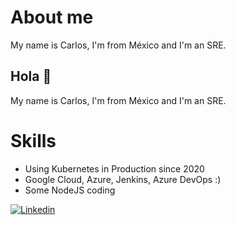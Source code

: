 # About me

My name is Carlos, I'm from México and I'm an SRE.

## Hola 👋

My name is Carlos, I'm from México and I'm an SRE.

<!--* Currently working for [@hyphametrics](https://www.hyphametrics.com/) as a Staff SRE-->

# Skills

* Using Kubernetes in Production since 2020
* Google Cloud, Azure, Jenkins, Azure DevOps  :) 
* Some NodeJS coding


[![Linkedin](https://img.shields.io/badge/-LinkedIn-blue?style=flat&logo=Linkedin&logoColor=white)](https://www.linkedin.com/in/karlosarr/)